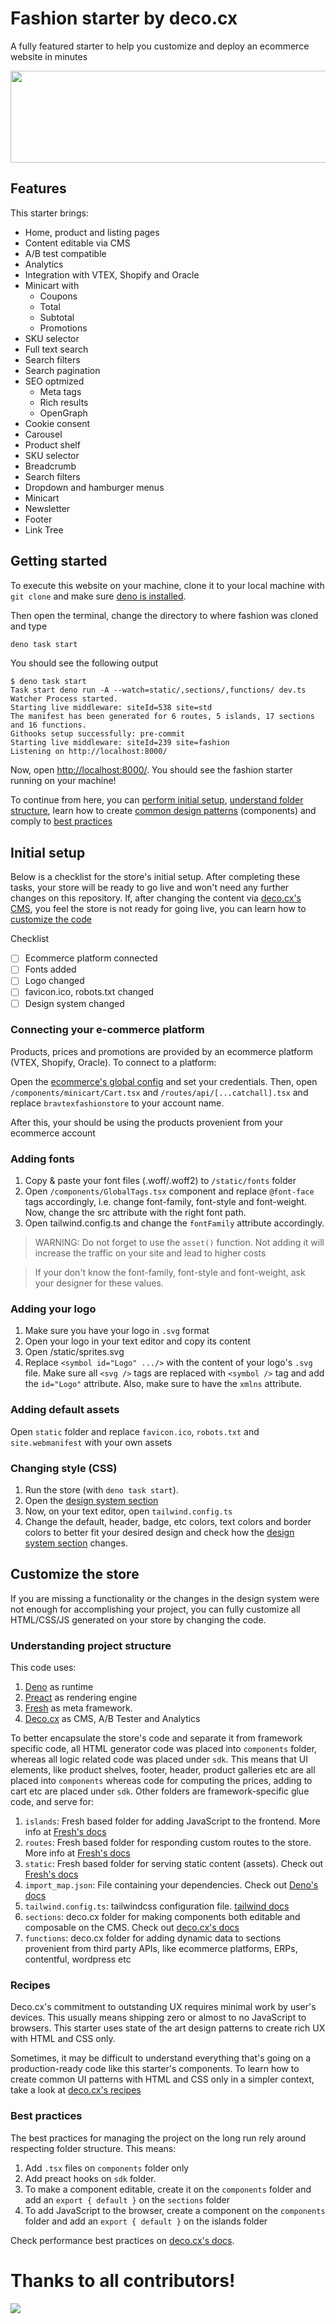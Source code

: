 # Fashion starter by deco.cx

A fully featured starter to help you customize and deploy an ecommerce website
in minutes

<div style="display: flex; justify-content: center; width: 100%">
<img width="600px" height="147px"
    src="https://cdn.discordapp.com/attachments/1043241080679841793/1083140431556116553/image.png" />
</div>

## Features

This starter brings:

<ul>
  <li>Home, product and listing pages</li>
  <li>Content editable via CMS</li>
  <li>A/B test compatible</li>
  <li>Analytics</li>
  <li>Integration with VTEX, Shopify and Oracle</li>
  <li>Minicart with
    <ul>
      <li>Coupons</li>
      <li>Total</li>
      <li>Subtotal</li>
      <li>Promotions</li>
    </ul>
  </li>
  <li>SKU selector</li>
  <li>Full text search</li>
  <li>Search filters</li>
  <li>Search pagination</li>
  <li>SEO optmized
    <ul>
      <li>Meta tags</li>
      <li>Rich results</li>
      <li>OpenGraph</li>
    </ul>
  </li>
  <li>Cookie consent</li>
  <li>Carousel</li>
  <li>Product shelf</li>
  <li>SKU selector</li>
  <li>Breadcrumb</li>
  <li>Search filters</li>
  <li>Dropdown and hamburger menus</li>
  <li>Minicart</li>
  <li>Newsletter</li>
  <li>Footer</li>
  <li>Link Tree</li>
</ul>

## Getting started

To execute this website on your machine, clone it to your local machine with
`git clone` and make sure
[deno is installed](https://deno.land/manual@v1.31.1/getting_started/installation).

Then open the terminal, change the directory to where fashion was cloned and
type

```sh
deno task start
```

You should see the following output

```
$ deno task start
Task start deno run -A --watch=static/,sections/,functions/ dev.ts
Watcher Process started.
Starting live middleware: siteId=538 site=std
The manifest has been generated for 6 routes, 5 islands, 17 sections and 16 functions.
Githooks setup successfully: pre-commit
Starting live middleware: siteId=239 site=fashion
Listening on http://localhost:8000/
```

Now, open [http://localhost:8000/](http://localhost:8000/). You should see the
fashion starter running on your machine!

To continue from here, you can [perform initial setup](#initial-setup),
[understand folder structure](#understanding-folder-structure), learn how to
create [common design patterns](#recipes) (components) and comply to
[best practices](#best-practices)

## Initial setup

Below is a checklist for the store's initial setup. After completing these
tasks, your store will be ready to go live and won't need any further changes on
this repository. If, after changing the content via
[deco.cx's CMS](https://deco.cx/admin), you feel the store is not ready for
going live, you can learn how to [customize the code](#customize-the-store)

Checklist

- [ ] Ecommerce platform connected
- [ ] Fonts added
- [ ] Logo changed
- [ ] favicon.ico, robots.txt changed
- [ ] Design system changed

### Connecting your e-commerce platform

Products, prices and promotions are provided by an ecommerce platform (VTEX,
Shopify, Oracle). To connect to a platform:

Open the
[ecommerce's global config](https://deco.cx/admin/{your-site-id}/workbench?section=deco-sites%2Fstd%2Fsections%2FconfigVTEX.global.tsx)
and set your credentials. Then, open `/components/minicart/Cart.tsx` and
`/routes/api/[...catchall].tsx` and replace `bravtexfashionstore` to your
account name.

After this, your should be using the products provenient from your ecommerce
account

### Adding fonts

1. Copy & paste your font files (.woff/.woff2) to `/static/fonts` folder
2. Open `/components/GlobalTags.tsx` component and replace `@font-face` tags
   accordingly, i.e. change font-family, font-style and font-weight. Now, change
   the src attribute with the right font path.
3. Open tailwind.config.ts and change the `fontFamily` attribute accordingly.

> WARNING: Do not forget to use the `asset()` function. Not adding it will
> increase the traffic on your site and lead to higher costs

> If your don't know the font-family, font-style and font-weight, ask your
> designer for these values.

### Adding your logo

1. Make sure you have your logo in `.svg` format
2. Open your logo in your text editor and copy its content
3. Open /static/sprites.svg
4. Replace `<symbol id="Logo" .../>` with the content of your logo's `.svg`
   file. Make sure all `<svg />` tags are replaced with `<symbol />` tag and add
   the `id="Logo"` attribute. Also, make sure to have the `xmlns` attribute.

### Adding default assets

Open `static` folder and replace `favicon.ico`, `robots.txt` and
`site.webmanifest` with your own assets

### Changing style (CSS)

1. Run the store (with `deno task start`).
2. Open the
   [design system section](http://localhost:8000/_live/workbench/sections/DesignSystem.story.tsx?key=.%2Fsections%2FDesignSystem.story.tsx)
3. Now, on your text editor, open `tailwind.config.ts`
4. Change the default, header, badge, etc colors, text colors and border colors
   to better fit your desired design and check how the
   [design system section](http://localhost:8000/_live/workbench/sections/DesignSystem.story.tsx?key=.%2Fsections%2FDesignSystem.story.tsx)
   changes.

## Customize the store

If you are missing a functionality or the changes in the design system were not
enough for accomplishing your project, you can fully customize all HTML/CSS/JS
generated on your store by changing the code.

### Understanding project structure

This code uses:

1. [Deno](https://deno.land/) as runtime
2. [Preact](https://preactjs.com/) as rendering engine
3. [Fresh](https://fresh.deno.dev/) as meta framework.
4. [Deco.cx](https://www.deco.cx/) as CMS, A/B Tester and Analytics

To better encapsulate the store's code and separate it from framework specific
code, all HTML generator code was placed into `components` folder, whereas all
logic related code was placed under `sdk`. This means that UI elements, like
product shelves, footer, header, product galleries etc are all placed into
`components` whereas code for computing the prices, adding to cart etc are
placed under `sdk`. Other folders are framework-specific glue code, and serve
for:

1. `islands`: Fresh based folder for adding JavaScript to the frontend. More
   info at [Fresh's docs](https://fresh.deno.dev/docs/concepts/islands)
1. `routes`: Fresh based folder for responding custom routes to the store. More
   info at [Fresh's docs](https://fresh.deno.dev/docs/concepts/routes)
1. `static`: Fresh based folder for serving static content (assets). Check out
   [Fresh's docs](https://fresh.deno.dev/docs/concepts/static-files)
1. `import_map.json`: File containing your dependencies. Check out
   [Deno's docs](https://deno.land/manual@v1.31.0/basics/import_maps)
1. `tailwind.config.ts`: tailwindcss configuration file.
   [tailwind docs](https://tailwindcss.com/)
1. `sections`: deco.cx folder for making components both editable and composable
   on the CMS. Check out [deco.cx's docs](https://www.deco.cx/docs/en)
1. `functions`: deco.cx folder for adding dynamic data to sections provenient
   from third party APIs, like ecommerce platforms, ERPs, contentful, wordpress
   etc

### Recipes

Deco.cx's commitment to outstanding UX requires minimal work by user's devices.
This usually means shipping zero or almost to no JavaScript to browsers. This
starter uses state of the art design patterns to create rich UX with HTML and
CSS only.

Sometimes, it may be difficult to understand everything that's going on a
production-ready code like this starter's components. To learn how to create
common UI patterns with HTML and CSS only in a simpler context, take a look at
[deco.cx's recipes](https://www.deco.cx/docs/en/recipes/customizable-sections)

### Best practices

The best practices for managing the project on the long run rely around
respecting folder structure. This means:

1. Add `.tsx` files on `components` folder only
1. Add preact hooks on `sdk` folder.
1. To make a component editable, create it on the `components` folder and add an
   `export { default }` on the `sections` folder
1. To add JavaScript to the browser, create a component on the `components`
   folder and add an `export { default }` on the islands folder

Check performance best practices on [deco.cx's docs](https://www.deco.cx/docs).

# Thanks to all contributors!

<a href="https://github.com/deco-sites/boilerplaten1v2/graphs/contributors">
  <img src="https://contributors-img.web.app/image?repo=deco-sites/boilerplaten1v2" />
</a>
